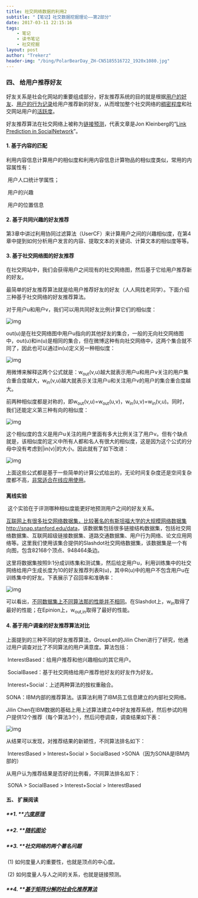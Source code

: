 ```yaml
---
title: 社交网络数据的利用2
subtitle: "【笔记】社交数据挖掘理论——第2部分"
date: 2017-03-11 22:15:16
tags: 
	- 笔记
	- 读书笔记
	- 社交挖掘
layout: post
author: "Trekerz"
header-img: "/bing/PolarBearDay_ZH-CN5185516722_1920x1080.jpg"
---
```




### **四、   给用户推荐好友**

好友关系是社会化网站的重要组成部分，好友推荐系统的目的就是根据<u>用户的好友</u>、<u>用户的行为记录</u>给用户推荐新的好友，从而增加整个社交网络的<u>稠密程度</u>和社交网站用户的<u>活跃度</u>。

好友推荐算法在社交网络上被称为<u>链接预测</u>，代表文章是Jon Kleinberg的“<u>Link Prediction in SocialNetwork</u>”。

#### **1.    基于内容的匹配**

利用内容信息计算用户的相似度和利用内容信息计算物品的相似度类似，常用的内容属性有：

​	用户人口统计学属性；

​	用户的兴趣

​	用户的位置信息

#### **2.    基于共同兴趣的好友推荐**

第3章中讲过利用协同过滤算法（UserCF）来计算用户之间的兴趣相似度，在第4章中提到如何分析用户发言的内容、提取文本的关键词、计算文本的相似度等等。

#### **3.    基于社交网络图的好友推荐**

在社交网站中，我们会获得用户之间现有的社交网络图，然后基于它给用户推荐新的好友。

最简单的好友推荐算法就是给用户推荐好友的好友（人人网找老同学）。下面介绍三种基于社交网络的好友推荐算法。

 

对于用户u和用户v，我们可以用共同好友比例计算它们的相似度：

![img](1.png)

out(u)是在社交网络图中用户u指向的其他好友的集合，一般的无向社交网络图中，out(u)和in(u)是相同的集合，但在微博这种有向社交网络中，这两个集合就不同了，因此也可以通过in(u)定义另一种相似度：

![img](2.png)

用微博来解释这两个公式就是：w<sub>out</sub>(v,u)越大就表示用户u和用户v关注的用户集合重合度越大，w<sub>in</sub>(v,u)越大就表示关注用户u和关注用户v的用户的集合重合度越大。

前两种相似度都是对称的，即w<sub>out</sub>(v,u)=w<sub>out</sub>(u,v)，w<sub>in</sub>(u,v)=w<sub>in</sub>(v,u)。同时，我们还能定义第三种有向的相似度：

![img](3.png)

这个相似度的含义是用户u关注的用户里面有多大比例关注了用户v。但有个缺点就是，该相似度的定义中所有人都和名人有很大的相似度，这是因为这个公式的分母中没有考虑到|in(v)|的大小。因此就有了如下改进：

![img](4.png)

上面这些公式都是基于一些简单的计算公式给出的，无论时间复杂度还是空间复杂度都不高，<u>非常适合在线应用使用</u>。

#####  

**离线实验**

​        这个实验在于评测哪种相似度能更好地预测用户之间的好友关系。

​        <u>互联网上有很多社交网络数据集，比较著名的有斯坦福大学的大规模网络数据集<http://snap.stanford.edu/data></u>，该数据集包括很多链接结构数据集，包括社交网络数据集、互联网超级链接数据集、道路交通数据集、用户行为网络、论文应用网络等。这里我们使用该集合提供的Slashdot社交网络数据集，该数据集是一个有向图，包含82168个顶点、948464条边。

​        这里将数据集按照9:1分成训练集和测试集，然后给定用户u，利用训练集中的社交网络给用户生成长度为10的好友推荐列表R(u)，其中R(u)中的用户不包含用户u在训练集中的好友。下表展示了召回率和准确率：

![img](5.png)

​        可以看出，<u>不同数据集上不同算法那的性能并不相同</u>。在Slashdot上，w<sub>in</sub>取得了最好的性能；在Epinion上，w<sub>out,in</sub>取得了最好的性能。

#### **4.    基于用户调查的好友推荐算法对比**

上面提到的三种不同的好友推荐算法，GroupLen的Jilin Chen进行了研究，他通过用户调查对比了不同算法的用户满意度。算法包括：

​	InterestBased：给用户推荐和他兴趣相似的其它用户。

​	SocialBased：基于社交网络给用户推荐他好友的好友作为好友。

​	Interest+Social：上述两种算法的按权重融合。

​	SONA：IBM内部的推荐算法。该算法利用了IBM员工信息建立的内部社交网络。

 Jilin Chen在IBM数据的基础上用上述算法建立4中好友推荐系统，然后参试的用户提供12个推荐（每个算法3个），然后问卷调查，调查结果如下表：

![img](6.png)

从结果可以发现，对推荐结果的新颖性，不同算法排名如下：

​	InterestBased > Interest+Social > SocialBased >SONA（因为SONA是IBM内部的）

从用户认为推荐结果是否好的比例看，不同算法排名如下：

​	SONA > SocialBased > Interest+Social > InterestBased

#### **五、  扩展阅读**

##### **1.    **[六度原理](https://baike.baidu.com/item/%E5%85%AD%E5%BA%A6%E4%BA%BA%E8%84%89%E7%90%86%E8%AE%BA/8838624)

##### **2.    **[随机图论](http://mathworld.wolfram.com/RandomGraph.html)

##### **3.    **社交网络的两个著名问题

​	(1)  如何度量人的重要性，也就是顶点的中心度。

​	(2)  如何度量人与人之间的关系，也就是链接预测。

##### **4.    **[基于矩阵分解的社会化推荐算法](http://blog.csdn.net/sun_168/article/details/20637833)